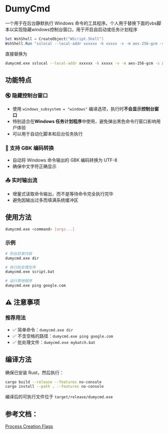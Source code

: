 # DumyCmd

一个用于在后台静默执行 Windows 命令的工具程序。个人用于替换下面的vbs脚本以实现隐藏windows控制台窗口，用于开启自启动或任务计划程序

```powershell
Set WshShell = CreateObject("WScript.Shell")
WshShell.Run "sslocal --local-addr xxxxxx -k xxxxx -v -m aes-256-gcm -s xxxxxxx", 0
```

直接替换为

```bash
dumycmd.exe sslocal --local-addr xxxxxx -k xxxxx -v -m aes-256-gcm -s xxxxxxx
```

## 功能特点

### 🔇 隐藏控制台窗口

- 使用 `windows_subsystem = "windows"` 编译选项，执行时**不会显示控制台窗口**
- 特别适合在**Windows 任务计划程序**中使用，避免弹出黑色命令行窗口影响用户体验
- 可以用于自动化脚本和后台任务执行

### 📝 支持 GBK 编码转换

- 自动将 Windows 命令输出的 GBK 编码转换为 UTF-8
- 确保中文字符正确显示

### 📤 实时输出流

- 增量式读取命令输出，而不是等待命令完全执行完毕
- 避免因输出过多而填满系统缓冲区

## 使用方法

```bash
dumycmd.exe <command> [args...]
```

### 示例

```bash
# 列出目录内容
dumycmd.exe dir

# 执行批处理文件
dumycmd.exe script.bat

# 运行其他程序
dumycmd.exe ping google.com
```

## ⚠️ 注意事项

### 推荐用法

- ✅ 简单命令：`dumycmd.exe dir`
- ✅ 不含空格的路径：`dumycmd.exe ping google.com`
- ✅ 批处理文件：`dumycmd.exe mybatch.bat`

## 编译方法

确保已安装 Rust，然后执行：

```bash
cargo build --release --features no-console
cargo install --path . --features no-console
```

编译后的可执行文件位于 `target/release/dumycmd.exe`


## 参考文档：

[Process Creation Flags](https://learn.microsoft.com/en-us/windows/win32/procthread/process-creation-flags)
